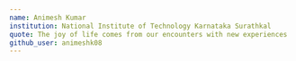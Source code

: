 ```yaml
---
name: Animesh Kumar
institution: National Institute of Technology Karnataka Surathkal
quote: The joy of life comes from our encounters with new experiences
github_user: animeshk08
---
```

